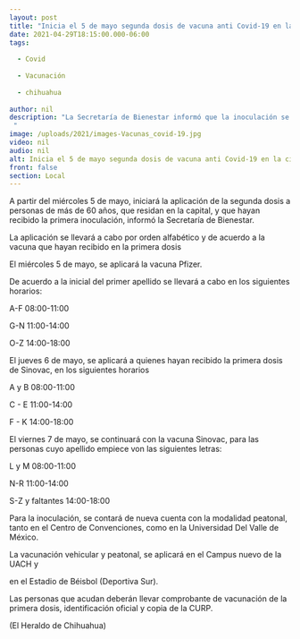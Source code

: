```yaml
---
layout: post
title: "Inicia el 5 de mayo segunda dosis de vacuna anti Covid-19 en la ciudad"
date: 2021-04-29T18:15:00.000-06:00
tags:
  
  - Covid
  
  - Vacunación
  
  - chihuahua
  
author: nil
description: "La Secretaría de Bienestar informó que la inoculación se realizará según la inicial del primer apellido "
image: /uploads/2021/images-Vacunas_covid-19.jpg
video: nil
audio: nil
alt: Inicia el 5 de mayo segunda dosis de vacuna anti Covid-19 en la ciudad
front: false
section: Local
---
```


A partir del miércoles 5 de mayo, iniciará la aplicación de la segunda dosis a personas de más de 60 años, que residan en la capital, y que hayan recibido la primera inoculación, informó la Secretaría de Bienestar.

La aplicación se llevará a cabo por orden alfabético y de acuerdo a la vacuna que hayan recibido en la primera dosis

El miércoles 5 de mayo, se aplicará la vacuna Pfizer.

De acuerdo a la inicial del primer apellido se llevará a cabo en los siguientes horarios:

A-F 08:00-11:00

G-N 11:00-14:00

O-Z 14:00-18:00

El jueves 6 de mayo, se aplicará a quienes hayan recibido la primera dosis de Sinovac, en los siguientes horarios

A y B 08:00-11:00

C - E 11:00-14:00

F - K 14:00-18:00

El viernes 7 de mayo, se continuará con la vacuna Sinovac, para las personas cuyo apellido empiece von las siguientes letras:

L y M 08:00-11:00

N-R 11:00-14:00

S-Z y faltantes 14:00-18:00

Para la inoculación, se contará de nueva cuenta con la modalidad peatonal, tanto en el Centro de Convenciones, como en la Universidad Del Valle de México.

La vacunación vehicular y peatonal, se aplicará en el Campus nuevo de la UACH y

en el Estadio de Béisbol (Deportiva Sur).

Las personas que acudan deberán llevar comprobante de vacunación de la primera dosis, identificación oficial y copia de la CURP.

(El Heraldo de Chihuahua)